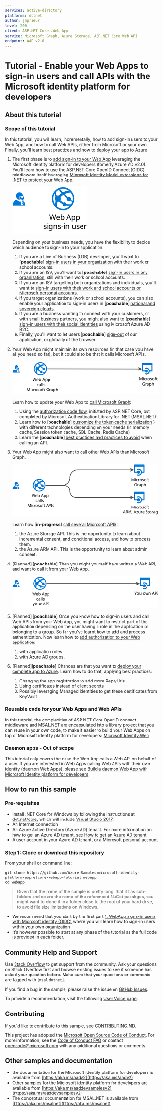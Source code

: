 ```yaml
---
services: active-directory
platforms: dotnet
author: jmprieur
level: 200
client: ASP.NET Core .Web App
service: Microsoft Graph, Azure Storage, ASP.NET Core Web API
endpoint: AAD v2.0
---
```

# Tutorial - Enable your Web Apps to sign-in users and call APIs with the Microsoft identity platform for developers

## About this tutorial

### Scope of this tutorial

In this tutorial, you will learn, incrementally, how to add sign-in users to your Web App, and how to call Web APIs, either from Microsoft or your own. Finally, you'll learn best practices and how to deploy your app to Azure

1. The first phase is to [add sign-in to your Web App](1.%20WebApp%20signs-in%20users%20with%20Microsoft%20Identity%20(OIDC)) leveraging the Microsoft identity platform for developers (fomerly Azure AD v2.0). You'll learn how to use  the ASP.NET Core OpenID Connect (OIDC) middleware itself leveraging [Microsoft Identity Model extensions for .NET](https://github.com/AzureAD/azure-activedirectory-identitymodel-extensions-for-dotnet/wiki) to protect your Web App.

   ![Web apps signs-in users](./ReadmeFiles/Web-app-signs-in-users.svg)

   Depending on your business needs, you have the flexibility to decide which audience to sign-in to your application:
   1. If you are a Line of Business (LOB) developer, you'll want to [**poachable**] [sign-in users in your organization](./1.%20WebApp%20signs-in%20users%20with%20Microsoft%20Identity%20(OIDC)/1.1.%20in%20my%20org) with their work or school accounts.
   1. If you are an ISV, you'll want to [**poachable**] [sign-in users in any organization](./1.%20WebApp%20signs-in%20users%20with%20Microsoft%20Identity%20(OIDC)/1.2.%20in%20any%20org), still  with their work or school accounts.
   1. If you are an ISV targetting both organizations and individuals, you'll want to [sign-in users with their work and school accounts or Microsoft personal accounts](./1.%20WebApp%20signs-in%20users%20with%20Microsoft%20Identity%20(OIDC)/1.3.%20with%20work%20and%20school%20or%20personal%20accounts).
   1. If you target organizations (work or school accounts), you can also enable your application to sign-in users in [**poachable**]  [national and sovereign clouds](./1.%20WebApp%20signs-in%20users%20with%20Microsoft%20Identity%20(OIDC)/1.4.%20in%20national%20and%20sovereign%20clouds).
   1. If you are a business wanting to connect with your customers, or with small business partners, you might also want to [**poachable**]  [sign-in users with their social identities](./1.%20WebApp%20signs-in%20users%20with%20Microsoft%20Identity%20(OIDC)/1.5.%20with%20social%20identities%20(B2C)) using Microsoft Azure AD B2C.
   1. Finally, you'll want to let users [**poachable**] [sign-out](./1.%20WebApp%20signs-in%20users%20with%20Microsoft%20Identity%20(OIDC)/1.6.%20and%20lets%20them%20sign-out) of our application, or globally of the browser.

2. Your Web App might maintain its own resources (in that case you have all you need so far), but it could also be that it calls Microsoft APIs.

   ![Web apps calls Microsoft Graph](./ReadmeFiles/Web-app-calls-Microsoft-Graph.svg)

   Learn how to update your Web App to [call Microsoft Graph](2.%20WebApp%20calls%20Microsoft%20Graph%20on%20behalf%20of%20signed-in%20user):

   1. Using the [authorization code flow](2.%20WebApp%20calls%20Microsoft%20Graph%20on%20behalf%20of%20signed-in%20user/2.1.%20using%20authorization%20code%20flow), initiated by ASP.NET Core, but completed by Microsoft Authentication Library for .NET (MSAL.NET)
   2. Learn how to [**poachable**]  [customize the token cache serialization](2.%20WebApp%20calls%20Microsoft%20Graph%20on%20behalf%20of%20signed-in%20user/2.2.%20token%20cache%20serialization)
) with different technologies depending on your needs (in memory cache, Session token cache, SQL Cache, Redis Cache)
   3. Learn the [**poachable**]  [best practices and practices to avoid](./2.%20WebApp%20calls%20Microsoft%20Graph%20on%20behalf%20of%20signed-in%20user/2.3.%20best%20practices%20and%20practices%20to%20avoid) when calling an API.

3. Your Web App might also want to call other Web APIs than Microsoft Graph.

   ![Web apps calls Microsoft APIs](./ReadmeFiles/web-app-calls-microsoft-apis.svg)

   Learn how  [**in-progress**]  [call several Microsoft APIS](./3.%20WebApp%20calls%20several%20APIS%20(incremental%20consent%20and%20CA)):

   1. the Azure Storage API. This is the opportunity to learn about incremental consent, and conditional access, and how to process them.
   2. the Azure ARM API. This is the opportunity to learn about admin consent.

4. [Planned] [**poachable**]  Then you might yourself have written a Web API, and want to call it from your Web App.

   ![Web apps calls Microsoft APIs](./ReadmeFiles/web-app-calls-your-api.svg)

5. [Planned] [**poachable**] Once you know how to sign-in users and call Web APIs from your Web App, you might want to restrict part of the application depending on the user having a role in the application or belonging to a group. So far you've learnt how to add and process authentication. Now learn how to [add authorization to your Web application](/5.%20Adding%20authorization%20(roles%20and%20groups)):

   1. with application roles
   2. with Azure AD groups.

6. [Planned][**poachable**]  Chances are that you want to [deploy your complete app to Azure](./6.%20Deploy%20your%20full%20app%20to%20azure%20-%20best%20practices). Learn how to do that, applying best practices:

   1. Changing the app registration to add more ReplyUris
   2. Using certificates instead of client secrets
   3. Possibly leveraging Managed identities to get these certificates from KeyVault

### Reusable code for your Web Apps and Web APIs

In this tutorial, the complexities of ASP.NET Core OpenID connect middleware and MSAL.NET are encapsulated into a library project that you can reuse in your own code, to make it easier to build your Web Apps on top of Microsoft identity platform for developers: [Microsoft.Identity.Web](Microsoft.Identity.Web)

### Daemon apps  - Out of scope

This tutorial only covers the case the Web App calls a Web API on behalf of a user. If you are interested in Web Apps calling Web APIs with their own identity (daemon Web Apps), please see [Build a daemon Web App with Microsoft Identity platform for developers](https://github.com/Azure-Samples/active-directory-dotnet-daemon-v2)

## How to run this sample

### Pre-requisites

- Install .NET Core for Windows by following the instructions at [dot.net/core](https://dot.net/core), which will include [Visual Studio 2017](https://aka.ms/vsdownload).
- An Internet connection
- An Azure Active Directory (Azure AD) tenant. For more information on how to get an Azure AD tenant, see [How to get an Azure AD tenant](https://azure.microsoft.com/en-us/documentation/articles/active-directory-howto-tenant/)
- A user account in your Azure AD tenant, or a Microsoft personal account

### Step 1:  Clone or download this repository

From your shell or command line:

```Shell
git clone https://github.com/Azure-Samples/microsoft-identity-platform-aspnetcore-webapp-tutorial webapp
cd webapp
```

> Given that the name of the sample is pretty long, that it has sub-folders and so are the name of the referenced NuGet pacakges, you might want to clone it in a folder close to the root of your hard drive, to avoid file size limitations on Windows.

- We recommend that you start by the first part [1. WebApp signs-in users with Microsoft identity (OIDC)](1.%20WebApp%20signs-in%20users%20with%20Microsoft%20Identity%20(OIDC)) where you will learn how to sign-in users within your own organization
- It's however possible to start at any phase of the tutorial as the full code is provided in each folder.

## Community Help and Support

Use [Stack Overflow](http://stackoverflow.com/questions/tagged/msal) to get support from the community.
Ask your questions on Stack Overflow first and browse existing issues to see if someone has asked your question before.
Make sure that your questions or comments are tagged with [`msal` `dotnet`].

If you find a bug in the sample, please raise the issue on [GitHub Issues](../../issues).

To provide a recommendation, visit the following [User Voice page](https://feedback.azure.com/forums/169401-azure-active-directory).

## Contributing

If you'd like to contribute to this sample, see [CONTRIBUTING.MD](/CONTRIBUTING.md).

This project has adopted the [Microsoft Open Source Code of Conduct](https://opensource.microsoft.com/codeofconduct/). For more information, see the [Code of Conduct FAQ](https://opensource.microsoft.com/codeofconduct/faq/) or contact [opencode@microsoft.com](mailto:opencode@microsoft.com) with any additional questions or comments.

## Other samples and documentation

- the documentation for the Microsoft identity platform for developers is available from [https://aka.ms/aadv2](https://aka.ms/aadv2)
- Other samples for the Microsoft identity platform for developers are available from [https://aka.ms/aaddevsamplesv2](https://aka.ms/aaddevsamplesv2)
- The conceptual documentation for MSAL.NET is available from [https://aka.ms/msalnet](https://aka.ms/msalnet)
